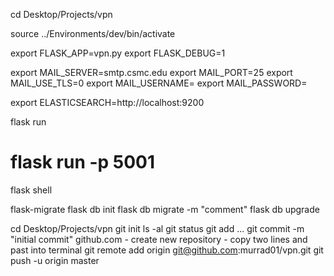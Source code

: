 cd Desktop/Projects/vpn

source ../Environments/dev/bin/activate

export FLASK_APP=vpn.py
export FLASK_DEBUG=1

export MAIL_SERVER=smtp.csmc.edu
export MAIL_PORT=25
export MAIL_USE_TLS=0
export MAIL_USERNAME=<your-gmail-username>
export MAIL_PASSWORD=<your-gmail-password>

export ELASTICSEARCH=http://localhost:9200


flask run
# flask run -p 5001
flask shell

flask-migrate
	flask db init
	flask db migrate -m "comment"
	flask db upgrade

cd Desktop/Projects/vpn
	git init
	ls -al
	git status
	git add ...
	git commit -m "initial commit"
	github.com
	- create new repository
	- copy two lines and past into terminal
	git remote add origin git@github.com:murrad01/vpn.git
	git push -u origin master
	
